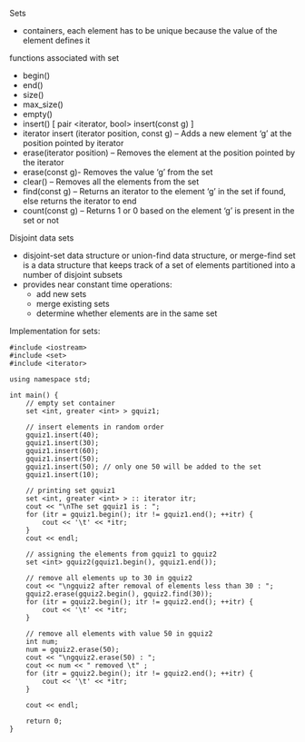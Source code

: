 Sets

- containers, each element has to be unique because the value of the element defines it

functions associated with set
- begin()
- end()
- size()
- max_size()
- empty()
- insert() [ pair <iterator, bool> insert(const g) ]
- iterator insert (iterator position, const g) – Adds a new element ‘g’ at the position pointed by iterator
- erase(iterator position) – Removes the element at the position pointed by the iterator
- erase(const g)- Removes the value ‘g’ from the set
- clear() – Removes all the elements from the set
- find(const g) – Returns an iterator to the element ‘g’ in the set if found, else returns the iterator to end
- count(const g) – Returns 1 or 0 based on the element ‘g’ is present in the set or not

Disjoint data sets
- disjoint-set data structure or union-find data structure, or merge-find set is a data structure that keeps track of a set of elements partitioned into a number of disjoint subsets
- provides near constant time operations:
  - add new sets
  - merge existing sets
  - determine whether elements are in the same set

Implementation for sets:
```
#include <iostream>
#include <set>
#include <iterator>
 
using namespace std;
 
int main() {
    // empty set container
    set <int, greater <int> > gquiz1;
 
    // insert elements in random order
    gquiz1.insert(40);
    gquiz1.insert(30);
    gquiz1.insert(60);
    gquiz1.insert(50);
    gquiz1.insert(50); // only one 50 will be added to the set
    gquiz1.insert(10);
 
    // printing set gquiz1
    set <int, greater <int> > :: iterator itr;
    cout << "\nThe set gquiz1 is : ";
    for (itr = gquiz1.begin(); itr != gquiz1.end(); ++itr) {
        cout << '\t' << *itr;
    }
    cout << endl;
 
    // assigning the elements from gquiz1 to gquiz2
    set <int> gquiz2(gquiz1.begin(), gquiz1.end());
 
    // remove all elements up to 30 in gquiz2
    cout << "\ngquiz2 after removal of elements less than 30 : ";
    gquiz2.erase(gquiz2.begin(), gquiz2.find(30));
    for (itr = gquiz2.begin(); itr != gquiz2.end(); ++itr) {
        cout << '\t' << *itr;
    }
 
    // remove all elements with value 50 in gquiz2
    int num;
    num = gquiz2.erase(50);
    cout << "\ngquiz2.erase(50) : ";
    cout << num << " removed \t" ;
    for (itr = gquiz2.begin(); itr != gquiz2.end(); ++itr) {
        cout << '\t' << *itr;
    }
 
    cout << endl;
 
    return 0;
}
```
